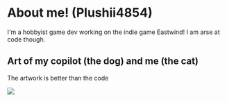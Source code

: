 # About me! (Plushii4854)
I'm a hobbyist game dev working on the indie game Eastwind! I am arse at code though.

## Art of my copilot (the dog) and me (the cat)
The artwork is better than the code

![](https://pbs.twimg.com/media/FtMXmizacAAcAPU?format=jpg&name=4096x4096)
